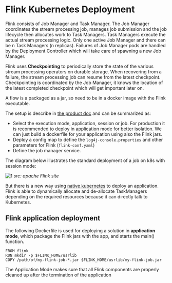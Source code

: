 # Flink Kubernetes Deployment

Flink consists of Job Manager and Task Manager. The Job Manager coordinates the stream processing job, manages job submission and the job lifecycle then allocates work to Task Managers. Task Managers execute the actual stream processing logic. Only one active Job Manager and there can be n Task Managers (n replicas).
Failures of Job Manager pods are handled by the Deployment Controller which will take care of spawning a new Job Manager.

Flink uses **Checkpointing** to periodically store the state of the various stream processing operators on durable storage. When recovering from a failure, the stream processing job can resume from the latest checkpoint. Checkpointing is coordinated by the Job Manager, it knows the location of the latest completed checkpoint which will get important later on.

A flow is a packaged as a jar, so need to be in a docker image with the Flink executable.

The setup is describe in [the product doc](https://ci.apache.org/projects/flink/flink-docs-release-1.12/deployment/resource-providers/standalone/kubernetes.html) and can be summarized as:

* Select the execution mode, application, session or job. For production it is recommended to deploy in application mode for better isolation. We can just build a dockerfile for your application using also the Flink jars.
* Deploy a config map to define the `log4j-console.properties` and other parameters for Flink (`flink-conf.yaml`)
* Define the job manager service.

The diagram below illustrates the standard deployment of a job on k8s with session mode:

 ![1](https://ci.apache.org/projects/flink/flink-docs-release-1.12/fig/FlinkOnK8s.svg)
 *src: apache Flink site*
 
But there is a new way using [native kubernetes](https://ci.apache.org/projects/flink/flink-docs-release-1.12/deployment/resource-providers/native_kubernetes.html) to deploy an application. Flink is able to dynamically allocate and de-allocate TaskManagers depending on the required resources because it can directly talk to Kubernetes.


## Flink application deployment

The following Dockerfile is used for deploying a solution in **application mode**, which package the Flink jars with the app, and starts the main() function.

```
FROM flink
RUN mkdir -p $FLINK_HOME/usrlib
COPY /path/of/my-flink-job-*.jar $FLINK_HOME/usrlib/my-flink-job.jar
```

The Application Mode makes sure that all Flink components are properly cleaned up after the termination of the application